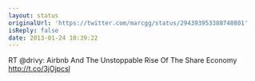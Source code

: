 ```yaml
---
layout: status
originalUrl: 'https://twitter.com/marcgg/status/294393953388748801'
isReply: false
date: 2013-01-24 10:39:22
---
```


RT @drivy: Airbnb And The Unstoppable Rise Of The Share Economy http://t.co/3jOjpcsl
